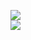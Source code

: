 [![](https://img.shields.io/badge/Made%20With-Github%20Spray-lightgrey.svg?style=for-the-badge&logo=github)](https://github.com/Annihil/github-spray#1009)  
[![](https://i.imgur.com/2DrTn0Z.gif)](https://github.com/Annihil/github-spray)